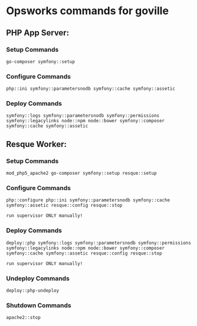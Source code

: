 # Opsworks commands for goville

## PHP App Server:

### Setup Commands

    go-composer symfony::setup

### Configure Commands

	php::ini symfony::parametersnodb symfony::cache symfony::assetic
    
### Deploy Commands

	symfony::logs symfony::parametersnodb symfony::permissions symfony::legacylinks node::npm node::bower symfony::composer symfony::cache symfony::assetic

## Resque Worker:

### Setup Commands

	mod_php5_apache2 go-composer symfony::setup resque::setup
    
### Configure Commands

	php::configure php::ini symfony::parametersnodb symfony::cache symfony::assetic resque::config resque::stop

	run supervisor ONLY manually!
    
### Deploy Commands

	deploy::php symfony::logs symfony::parametersnodb symfony::permissions symfony::legacylinks node::npm node::bower symfony::composer symfony::cache symfony::assetic resque::config resque::stop

	run supervisor ONLY manually!

### Undeploy Commands

	deploy::php-undeploy

### Shutdown Commands
	
	apache2::stop
